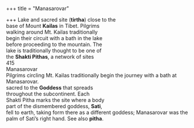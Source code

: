 +++
title = "Manasarovar"

+++
Lake and sacred site (**tirtha**) close to the  
base of Mount **Kailas** in Tibet. Pilgrims  
walking around Mt. Kailas traditionally  
begin their circuit with a bath in the lake  
before proceeding to the mountain. The  
lake is traditionally thought to be one of  
the **Shakti Pithas**, a network of sites  
415  
Manasarovar  
Pilgrims circling Mt. Kailas traditionally begin the journey with a bath at Manasarovar.  
sacred to the **Goddess** that spreads  
throughout the subcontinent. Each  
Shakti Pitha marks the site where a body  
part of the dismembered goddess, **Sati**,  
fell to earth, taking form there as a different goddess; Manasarovar was the  
palm of Sati’s right hand. See also **pitha**.